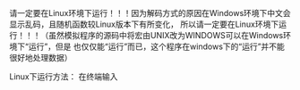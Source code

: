 请一定要在Linux环境下运行！！！因为解码方式的原因在Windows环境下中文会显示乱码，且随机函数较Linux版本下有所变化，
所以请一定要在Linux环境下运行！！！（虽然模拟程序的源码中将宏由UNIX改为WINDOWS可以在Windows环境下“运行”，但是
也仅仅能“运行”而已，这个程序在windows下的“运行”并不能很好地处理数据）

Linux下运行方法：
在终端输入
